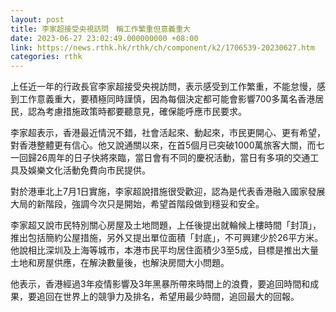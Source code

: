 ```yaml
---
layout: post
title: 李家超接受央視訪問　稱工作繁重但意義重大
date: 2023-06-27 23:02:49.000000000 +08:00
link: https://news.rthk.hk/rthk/ch/component/k2/1706539-20230627.htm
categories: rthk
---
```


上任近一年的行政長官李家超接受央視訪問，表示感受到工作繁重，不能怠慢，感到工作意義重大，要積極同時謹慎，因為每個決定都可能會影響700多萬名香港居民，認為考慮措施政策時都要聽意見，確保能呼應市民要求。

李家超表示，香港最近情況不錯，社會活起來、動起來，市民更開心、更有希望，對香港整體更有信心。他又說通關以來，在首5個月已突破1000萬旅客大關，而七一回歸26周年的日子快將來臨，當日會有不同的慶祝活動，當日有多項的交通工具及娛樂文化活動免費向市民提供。

對於港車北上7月1日實施，李家超說措施很受歡迎，認為是代表香港融入國家發展大局的新階段，強調今次只是開始，希望首階段做到穩妥和安全。

李家超又說市民特別關心房屋及土地問題，上任後提出就輪候上樓時間「封頂」，推出包括簡約公屋措施，另外又提出單位面積「封底」，不可興建少於26平方米。他說相比深圳及上海等城市，本港市民平均居住面積少3至5成，目標是推出大量土地和房屋供應，在解決數量後，也解決房間大小問題。

他表示，香港經過3年疫情影響及3年黑暴所帶來時間上的浪費，要追回時間和成果，要追回在世界上的競爭力及排名，希望用最少時間，追回最大的回報。

